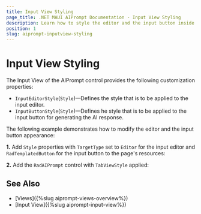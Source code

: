 ```yaml
---
title: Input View Styling
page_title: .NET MAUI AIPrompt Documentation - Input View Styling
description: Learn how to style the editor and the input button inside the input view of the Telerik .NET MAUI AIPrompt control.
position: 1
slug: aiprompt-inputview-styling
---
```


# Input View Styling

The Input View of the AIPrompt control provides the following customization properties:

* `InputEditorStyle`(`Style`)&mdash;Defines the style that is to be applied to the input editor.
* `InputButtonStyle`(`Style`)&mdash;Defines he style that is to be applied to the input button for generating the AI response.

The following example demonstrates how to modify the editor and the input button appearance:

**1.** Add `Style` properties with `TargetType` set to `Editor` for the input editor and `RadTemplatedButton` for the input button to the page's resources:

<snippet id='aiprompt-inputview-style'/>

**2.** Add the `RadAIPrompt` control with `TabViewStyle` applied:

<snippet id='aiprompt-inputview-styling-xaml'/>

## See Also

- [Views]({%slug aiprompt-views-overview%})
- [Input View]({%slug aiprompt-input-view%})
